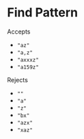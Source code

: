 # Find Pattern

Accepts

* `"az"`
* `"a,z"`
* `"axxxz"`
* `"a159z"`

Rejects

* `""`
* `"a"`
* `"z"`
* `"bx"`
* `"azx"`
* `"xaz"`
